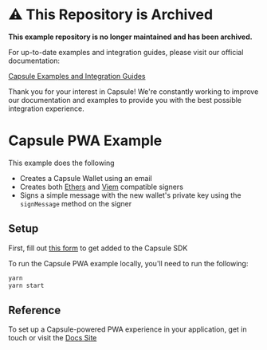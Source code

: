 # ⚠️ This Repository is Archived

**This example repository is no longer maintained and has been archived.**

For up-to-date examples and integration guides, please visit our official documentation:

[Capsule Examples and Integration Guides](https://docs.usecapsule.com/getting-started/examples)

Thank you for your interest in Capsule! We're constantly working to improve our documentation and examples to provide you with the best possible integration experience.

# Capsule PWA Example

This example does the following
- Creates a Capsule Wallet using an email
- Creates both [Ethers](https://docs.ethers.org/) and [Viem](https://viem.sh/) compatible signers
- Signs a simple message with the new wallet's private key using the `signMessage` method on the signer

## Setup
First, fill out [this form](https://form.typeform.com/to/hLaJeYJW) to get added to the Capsule SDK

To run the Capsule PWA example locally, you'll need to run the following:
```bash
yarn
yarn start
```

## Reference
To set up a Capsule-powered PWA experience in your application, get in touch or visit the [Docs Site](https://docs.usecapsule.com/)
